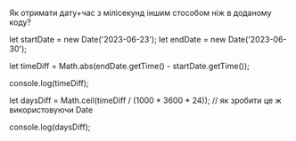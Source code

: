 Як отримати дату+час з мілісекунд іншим стособом ніж в доданому коду?

let startDate = new Date('2023-06-23');
let endDate = new Date('2023-06-30');

let timeDiff = Math.abs(endDate.getTime() - startDate.getTime());

console.log(timeDiff);

let daysDiff = Math.ceil(timeDiff / (1000 * 3600 * 24)); // як зробити це ж використовуючи Date

console.log(daysDiff);
